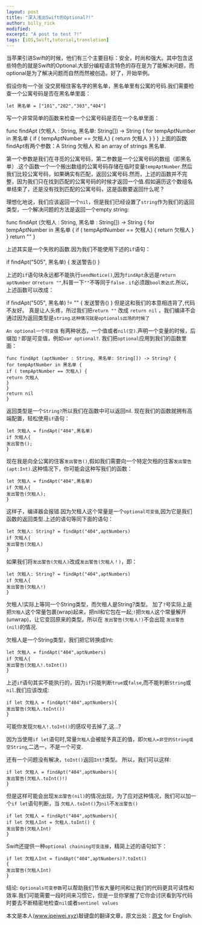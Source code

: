 ```yaml
---
layout: post
title: "深入浅出Swift的Optional?!"
author: billy_rick
modified:
excerpt: "A post to test ?!"
tags: [iOS,Swift,tutorial,translation]
---
```


当苹果引进Swift的时候，他们有三个主要目标：安全，时尚和强大。其中包含这些特色的就是Swift的Optional.大部分编程语言特色的存在是为了能解决问题，而optional是为了解决问题而自然而然被创造。好了，开始举例。

假设你有一个张 没交房租住客名字的黑名单，黑名单里有公寓的号码.我们需要检查一个公寓号码是否在黑名单里面：

`let 黑名单 = ["101","202","303","404"]`

写一个非常简单的函数来检查一个公寓号码是否在一个名单里面：

func findApt (欠租人 : String, 黑名单: String[]) -> String {
for tempAptNumber in 黑名单 {
if ( tempAptNumber == 欠租人) {
return 欠租人
}
}
}
上面的函数findApt有两个参数：A String 欠租人 和 an array of strings 黑名单.

第一个参数是我们在寻觅的公寓号码，第二参数是一个公寓号码的数组（即黑名单）.这个函数一个一个搬出数组的公寓号码存储在临时变量`tempAptNumber`.然后我们比较公寓号码，如果确实有匹配，返回公寓号码.然而，上述的函数并不完整，因为我们只在找到匹配的公寓号码的时候才返回一个值.假如遍历这个数组名单结束了，还是没有找到匹配的公寓号码，这是函数要返回什么呢？

理想化地说，我们应该返回一个`nil`，但是我们已经设置了`string`作为我们的返回类型，一个解决问题的方法是返回一个empty string:

func findApt (欠租人 : String, 黑名单 : String[]) -> String {
for tempAptNumber in 黑名单 {
if ( tempAptNumber == 欠租人) {
return 欠租人
}
}
return ""
}

上述其实是一个失败的函数.因为我们不能使用下述的`if`语句：

if findApt("505", 黑名单) {
发送警告()
}

上述的`if`语句块永远都不能执行`sendNotice()`,因为`findApt`永远是`return aptNumber` or`return ""`,科普一下`""`不等同于`false` . `if`必须跟`bool表达式`.所以，上述函数可以改成：

if findApt("505", 黑名单) != "" {
发送警告()
}
但是这和我们的本意相违背了,代码不友好。
真是让人头疼，所过我们把`return ""` 改成 `return nil` ，我们编译不会通过因为返回类型是`string`.`这种情况就是optionals出场的时候了`

`An optional一个可变值` 有两种状态，一个值或者`nil(空)`.声明一个变量的时候，后缀加`？`即是可变值，例如`var optional?`.
我们把`optional`应用到我们的函数里面：

``` 
func findApt (aptNumber : String, 黑名单: String[]) -> String? {
for tempAptNumber in 黑名单 {
if ( tempAptNumber == 欠租人) {
return 欠租人
}
}
return nil
}
```
返回类型是一个`String?`所以我们在函数中可以返回nil.
现在我们的函数就拥有高端配置，轻松使用`if`语句：

```
let 欠租人 = findApt("404",黑名单)
if 欠租人{
发出警告();
}
```
现在我是向全公寓的住客`发出警告()`,假如我们需要向一个特定欠租的住客`发出警告(apt:Int)`.这种情况下，你可能会这种写我们的函数：

```
let 欠租人 = findApt("404",黑名单)
if 欠租人{
发出警告(欠租人);
}
```
这样子，编译器会报错.因为欠租人这个常量是一个`optional可变值`,因为它是我们函数的返回类型.上述的语句等同下面的语句：

```
let 欠租人: String? = findApt("404",aptNumbers)
if 欠租人{
发出警告(欠租人)
}
```
如果我们将`发出警告(欠租人)`改成`发出警告(欠租人！)`，即：

```
let 欠租人: String? = findApt("404",aptNumbers)
if 欠租人{
发出警告(欠租人!)
}
```
欠租人!实际上等同一个String类型，而欠租人是String?类型。
加了`?`号实际上是把`欠租人`这个常量包裹(wrap)起来，把nil和它包在一起;`!`把`欠租人`这个常量解开(unwrap)，让它变回原来的类型。所以在
`发出警告(欠租人!)`不会出现 `发出警告(nil)`的情况.

欠租人是一个String类型，我们把它转换成Int:

```
let 欠租人 = findApt("404",aptNumbers)
if 欠租人{
发出警告(欠租人!.toInt())
}
```
上述`if`语句其实不能执行的，因为`if`只能判断`true`或`false`,而不能判断`String`或`nil`.我们应该改成:

```
if let 欠租人 = findApt("404",aptNumbers){
发出警告(欠租人.toInt())
}
```
可能你发现`欠租人!.toInt()`的感叹号去掉了,这...?

因为当使用`if let`语句时,常量`欠租人`会被赋予真正的值，即`欠租人=非空的String或空String`,二选一，不是一个可变.

还有一个问题没有解决，`toInt()`返回`Int?`类型。
所以，我们可以这样:

```
if let 欠租人 = findApt("404",aptNumbers){
发出警告(欠租人.toInt()!)
}
```
但是这样可能会出现`发出警告(nil)`的情况出现，为了应对这种情况，我们可以加一个`if let`语句判断，当 `欠租人.toInt()`为`nil`不`发出警告()`

```
if let 欠租人 = findApt("404",aptNumbers){
if let 欠租人Int = 欠租人.toInt() {
发出警告(欠租人Int)
}
```

Swift还提供一种`optional chaining可变连接`，精简上述的语句如下：

```
if let 欠租人Int = findApt("404",aptNumbers)?.toInt()
{
发出警告(欠租人Int)
}
```

结论:
`Optionals可变参数`可以帮助我们节省大量时间和让我们的代码更具可读性和效率.我们可能需要一段时间来习惯它，但是一旦你掌握了它你会讨厌看到写代码时要去不断精密地检查`nil`或者`sentinel values`

本文是本人(www.ipeiwei.xyz)敲键盘的翻译文章，原文出处：[原文]("http://blog.teamtreehouse.com/understanding-optionals-swift") for English.




